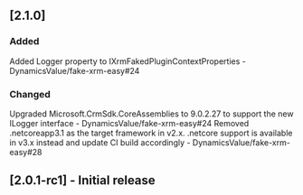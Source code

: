 ## [2.1.0]

### Added

Added Logger property to IXrmFakedPluginContextProperties - DynamicsValue/fake-xrm-easy#24


### Changed 

Upgraded Microsoft.CrmSdk.CoreAssemblies to 9.0.2.27 to support the new ILogger interface - DynamicsValue/fake-xrm-easy#24
Removed .netcoreapp3.1 as the target framework in v2.x. .netcore support is available in v3.x instead and update CI build accordingly - DynamicsValue/fake-xrm-easy#28

## [2.0.1-rc1] - Initial release